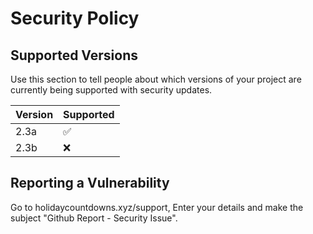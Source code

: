 # Security Policy

## Supported Versions

Use this section to tell people about which versions of your project are
currently being supported with security updates.

| Version | Supported          |
| ------- | ------------------ |
| 2.3a | :white_check_mark:    |
| 2.3b | :x:   |

## Reporting a Vulnerability

Go to holidaycountdowns.xyz/support, Enter your details and make the subject "Github Report - Security Issue".
